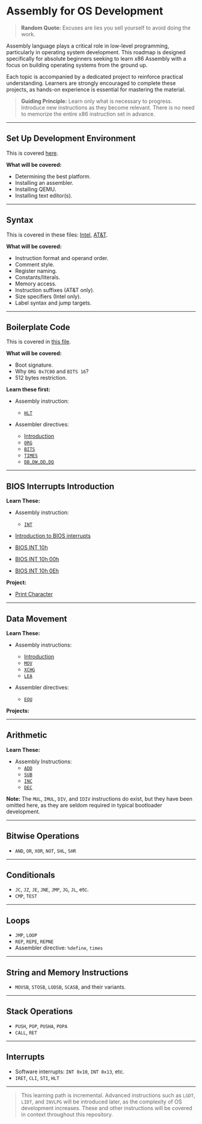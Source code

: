 # Assembly for OS Development

> **Random Quote:** Excuses are lies you sell yourself to avoid doing the work.

Assembly language plays a critical role in low-level programming, particularly in operating system development. This roadmap is designed specifically for absolute beginners seeking to learn x86 Assembly with a focus on building operating systems from the ground up.

Each topic is accompanied by a dedicated project to reinforce practical understanding. Learners are strongly encouraged to complete these projects, as hands-on experience is essential for mastering the material.

> **Guiding Principle:** Learn only what is necessary to progress. Introduce new instructions as they become relevant. There is no need to memorize the entire x86 instruction set in advance.

---

## Set Up Development Environment

This is covered [here](../notes/00_setup_dev_env.md).

**What will be covered:**

+ Determining the best platform.
+ Installing an assembler.
+ Installing QEMU.
+ Installing text editor(s).

---

## Syntax

This is covered in these files: [Intel](../notes/01_syntax/00_intel.md), [AT&T](../notes/01_syntax/01_AT&T.md).

**What will be covered:**

+ Instruction format and operand order.
+ Comment style.
+ Register naming.
+ Constants/literals.
+ Memory access.
+ Instruction suffixes (AT&T only).
+ Size specifiers (Intel only).
+ Label syntax and jump targets.

---

## Boilerplate Code

This is covered in [this file](../notes/02_boilerplate.md).

**What will be covered:**

+ Boot signature.
+ Why `ORG 0x7C00` and `BITS 16`?
+ 512 bytes restriction.

**Learn these first:**

+ Assembly instruction:
    - [`HLT`](../notes/03_assembly_instructions/hlt.md)

+ Assembler directives:
    - [Introduction](../notes/04_assembler_directives/README.md)
    - [`ORG`](../notes/04_assembler_directives/org.md)
    - [`BITS`](../notes/04_assembler_directives/bits.md)
    - [`TIMES`](../notes/04_assembler_directives/times.md)
    - [`DB,DW,DD,DQ`](../notes/04_assembler_directives/db.md)

---

## BIOS Interrupts Introduction

**Learn These:**

+ Assembly instruction:
    - [`INT`](../notes/03_assembly_instructions/int.md)

+ [Introduction to BIOS interrupts](../notes/05_bios_interrupts/README.md)
+ [BIOS INT 10h](../notes/05_bios_interrupts/int10h/README.md)
+ [BIOS INT 10h 00h](../notes/05_bios_interrupts/int10h/00h.md)
+ [BIOS INT 10h 0Eh](../notes/05_bios_interrupts/int10h/0Eh.md)

**Project:**

+ [Print Character](../projects/01_bios_interrupts/project001/README.md)

---

## Data Movement

**Learn These:**

+ Assembly instructions:
    - [Introduction](../notes/03_assembly_instructions/README.md)
    - [`MOV`](../notes/03_assembly_instructions/mov.md)
    - [`XCHG`](../notes/03_assembly_instructions/xchg.md)
    - [`LEA`](../notes/03_assembly_instructions/lea.md)

+ Assembler directives:
    - [`EQU`](../notes/04_assembler_directives/equ.md)

**Projects:**


---

## Arithmetic

**Learn These:**

+ Assembly Instructions:
    - [`ADD`](../notes/03_assembly_instructions/add.md)
    - [`SUB`](../notes/03_assembly_instructions/sub.md)
    - [`INC`](../notes/03_assembly_instructions/inc.md)
    - [`DEC`](../notes/03_assembly_instructions/dec.md)

**Note:** The `MUL`, `IMUL`, `DIV`, and `IDIV` instructions do exist, but they have been omitted here, as they are seldom required in typical bootloader development.

---

## Bitwise Operations

+ `AND`, `OR`, `XOR`, `NOT`, `SHL`, `SHR`

---

## Conditionals

+ `JC`, `JZ`, `JE`, `JNE`, `JMP`, `JG`, `JL`, etc.
+ `CMP`, `TEST`

---

## Loops

+ `JMP`, `LOOP`
+ `REP`, `REPE`, `REPNE`
+ Assembler directive: `%define`, `times`

---

## String and Memory Instructions

+ `MOVSB`, `STOSB`, `LODSB`, `SCASB`, and their variants.

---

## Stack Operations

+ `PUSH`, `POP`, `PUSHA`, `POPA`
+ `CALL`, `RET`

---

## Interrupts

+ Software interrupts: `INT 0x10`, `INT 0x13`, etc.
+ `IRET`, `CLI`, `STI`, `HLT`

---

> This learning path is incremental. Advanced instructions such as `LGDT`, `LIDT`, and `INVLPG` will be introduced later, as the complexity of OS development increases. These and other instructions will be covered in context throughout this repository.
